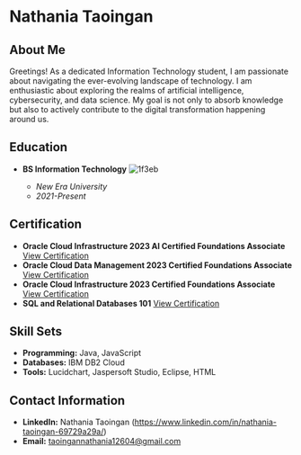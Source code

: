 # Nathania Taoingan

## About Me

Greetings! As a dedicated Information Technology student, I am passionate about navigating the ever-evolving landscape of technology. I am enthusiastic about exploring the realms of artificial intelligence, cybersecurity, and data science. My goal is not only to absorb knowledge but also to actively contribute to the digital transformation happening around us.

## Education

- **BS Information Technology** ![1f3eb](https://github.com/NathaniaTaoingan/NathaniaTaoingan/assets/143993729/d5098755-12fe-4530-9466-247178333498)

  - *New Era University*
  - *2021-Present*

## Certification 

- **Oracle Cloud Infrastructure 2023 AI Certified Foundations Associate** [View Certification](https://catalog-education.oracle.com/pls/certview/sharebadge?id=B7468002A21C83C7BB3B43DFFCD0A728697D32C7FFA3B9E85D9AF03FCCFEFDC1&fbclid=IwAR35gHU1ZnxSPZ2wjpAIL4Y_PaqXeCEP6JKehivV6XPW5qcrq02bxzFH35g)
- **Oracle Cloud Data Management 2023 Certified Foundations Associate** [View Certification](https://catalog-education.oracle.com/pls/certview/sharebadge?id=4023164AAA0D2565ADA18943A62AF5BBB0153DD6149F76A7332A9D42A94EECD7&fbclid=IwAR27V-3TABHj2Tq-8Bez0oai8MLFn5jspSYllFAB607j-61xz07elyl3WJM)
- **Oracle Cloud Infrastructure 2023 Certified Foundations Associate** [View Certification](https://catalog-education.oracle.com/pls/certview/sharebadge?id=ED8D2436047EAEAABACCD713C5A0E735A20EE52977DCF254ADC85198CA5B4924&fbclid=IwAR0FqwdhCw-zKlpn_3442y0kjKK-fIOTlnl2kHPVU1S7KZfsB8Vh8xgzZRU)
- **SQL and Relational Databases 101** [View Certification](https://courses.cognitiveclass.ai/certificates/5eb78e33c8144d3ca5cf3f572cafe743)

## Skill Sets

- **Programming:** Java, JavaScript
- **Databases:** IBM DB2 Cloud
- **Tools:** Lucidchart, Jaspersoft Studio, Eclipse, HTML

## Contact Information

- **LinkedIn:** Nathania Taoingan (https://www.linkedin.com/in/nathania-taoingan-69729a29a/)
- **Email:** taoingannathania12604@gmail.com
